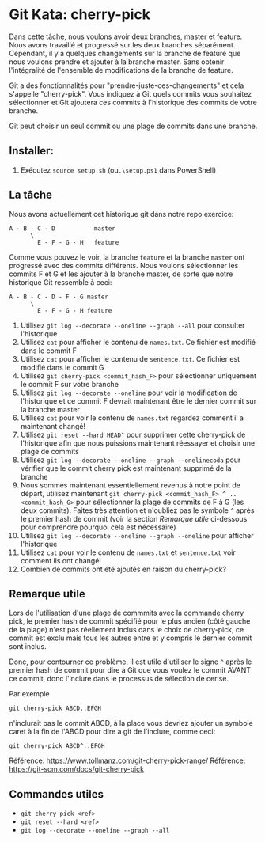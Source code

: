 # Git Kata: cherry-pick

Dans cette tâche, nous voulons avoir deux branches, master et feature. Nous avons travaillé et progressé sur les deux branches séparément. Cependant, il y a quelques changements sur la branche de feature que nous voulons prendre et ajouter à la branche master. Sans obtenir l'intégralité de l'ensemble de modifications de la branche de feature.

Git a des fonctionnalités pour "prendre-juste-ces-changements" et cela s'appelle "cherry-pick".
Vous indiquez à Git quels commits vous souhaitez sélectionner et Git ajoutera ces commits à l'historique des commits de votre branche.

Git peut choisir un seul commit ou une plage de commits dans une branche.

## Installer:

1. Exécutez `source setup.sh` (ou`.\setup.ps1` dans PowerShell)

## La tâche


Nous avons actuellement cet historique git dans notre repo exercice:

    A - B - C - D           master
          \
            E - F - G - H   feature

Comme vous pouvez le voir, la branche `feature` et la branche `master` ont progressé avec des commits différents. Nous voulons sélectionner les commits F et G et les ajouter à la branche master, de sorte que notre historique Git ressemble à ceci:

    A - B - C - D - F - G master
          \
            E - F - G - H feature

1. Utilisez `git log --decorate --oneline --graph --all` pour consulter l'historique
2. Utilisez `cat` pour afficher le contenu de `names.txt`. Ce fichier est modifié dans le commit F
3. Utilisez `cat` pour afficher le contenu de `sentence.txt`. Ce fichier est modifié dans le commit G
4. Utilisez `git cherry-pick <commit_hash_F>` pour sélectionner uniquement le commit F sur votre branche
5. Utilisez `git log --decorate --oneline` pour voir la modification de l'historique et ce commit F devrait maintenant être le dernier commit sur la branche master
6. Utilisez `cat` pour voir le contenu de `names.txt` regardez comment il a maintenant changé!
7. Utilisez `git reset --hard HEAD^` pour supprimer cette cherry-pick de l'historique afin que nous puissions maintenant réessayer et choisir une plage de commits
8. Utilisez `git log --decorate --oneline --graph --onelinecoda` pour vérifier que le commit cherry pick est maintenant supprimé de la branche
9. Nous sommes maintenant essentiellement revenus à notre point de départ, utilisez maintenant `git cherry-pick <commit_hash_F> ^ .. <commit_hash_G>` pour sélectionner la plage de commits de F à G (les deux commits). Faites très attention et n'oubliez pas le symbole `^` après le premier hash de commit (voir la section *Remarque utile* ci-dessous pour comprendre pourquoi cela est nécessaire)
10. Utilisez `git log --decorate --oneline --graph --oneline` pour afficher l'historique
11. Utilisez `cat` pour voir le contenu de `names.txt` et `sentence.txt` voir comment ils ont changé!
12. Combien de commits ont été ajoutés en raison du cherry-pick?

## Remarque utile

Lors de l'utilisation d'une plage de commmits avec la commande cherry pick, le premier hash de commit spécifié pour le plus ancien (côté gauche de la plage) n'est pas réellement inclus dans le choix de cherry-pick, ce commit est exclu mais tous les autres entre et y compris le dernier commit sont inclus.

Donc, pour contourner ce problème, il est utile d'utiliser le signe `^` après le premier hash de commit pour dire à Git que vous voulez le commit AVANT ce commit, donc l'inclure dans le processus de sélection de cerise.

Par exemple

    git cherry-pick ABCD..EFGH

n'inclurait pas le commit ABCD, à la place vous devriez ajouter un symbole caret à la fin de l'ABCD pour dire à git de l'inclure, comme ceci:

    git cherry-pick ABCD^..EFGH

Référence: https://www.tollmanz.com/git-cherry-pick-range/
Référence: https://git-scm.com/docs/git-cherry-pick

## Commandes utiles
- `git cherry-pick <ref>`
- `git reset --hard <ref>`
- `git log --decorate --oneline --graph --all`
